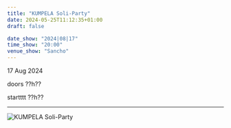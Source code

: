 ```yaml
---
title: "KUMPELA Soli-Party"
date: 2024-05-25T11:12:35+01:00
draft: false

date_show: "2024|08|17"
time_show: "20:00"
venue_show: "Sancho"
---
```


17 Aug 2024

doors ??h??

startttt ??h??

---

<!--
**[ariel my friend](https://arielmyfriend.bandcamp.com)**

**Mathilde**

**???**

_more info coming soon_
-->

![KUMPELA Soli-Party](../../posters/2024-08-17.jpg)
